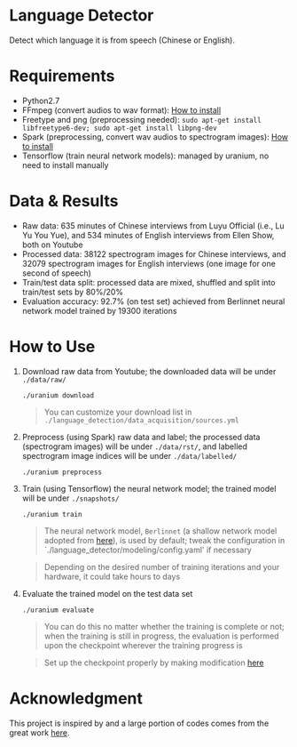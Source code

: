 # Language Detector
Detect which language it is from speech (Chinese or English).

# Requirements
* Python2.7
* FFmpeg (convert audios to wav format): [How to install](https://github.com/adaptlearning/adapt_authoring/wiki/Installing-FFmpeg)
* Freetype and png (preprocessing needed): `sudo apt-get install libfreetype6-dev; sudo apt-get install libpng-dev`
* Spark (preprocessing, convert wav audios to spectrogram images): [How to install](http://blog.prabeeshk.com/blog/2016/12/07/install-apache-spark-2-on-ubuntu-16-dot-04-and-mac-os/)
* Tensorflow (train neural network models): managed by uranium, no need to install manually

# Data & Results
* Raw data: 635 minutes of Chinese interviews from Luyu Official (i.e., Lu Yu You Yue), and 534 minutes of English interviews from Ellen Show, both on Youtube
* Processed data: 38122 spectrogram images for Chinese interviews, and 32079 spectrogram images for English interviews (one image for one second of speech)
* Train/test data split: processed data are mixed, shuffled and split into train/test sets by 80%/20%
* Evaluation accuracy: 92.7% (on test set) achieved from Berlinnet neural network model trained by 19300 iterations

# How to Use
1. Download raw data from Youtube; the downloaded data will be under `./data/raw/`

   ```./uranium download```
   > You can customize your download list in `./language_detection/data_acquisition/sources.yml`

2. Preprocess (using Spark) raw data and label; the processed data (spectrogram images) will be under `./data/rst/`, and labelled spectrogram image indices will be under `./data/labelled/`

   ```./uranium preprocess```

3. Train (using Tensorflow) the neural network model; the trained model  will be under `./snapshots/`

   ```./uranium train```
   > The neural network model, `Berlinnet` (a shallow network model adopted from [here](https://github.com/twerkmeister/iLID/blob/master/tensorflow/network/instances/berlinnet.py)), is used by default; tweak the configuration in `./language_detector/modeling/config.yaml' if necessary

   > Depending on the desired number of training iterations and your hardware, it could take hours to days

4. Evaluate the trained model on the test data set

   ```./uranium evaluate```
   > You can do this no matter whether the training is complete or not; when the training is still in progress, the evaluation is performed upon the checkpoint wherever the training progress is

   > Set up the checkpoint properly by making modification [here](https://github.com/stlong0521/language-detector/blob/master/ubuild.py#L39)

# Acknowledgment
This project is inspired by and a large portion of codes comes from the great work [here](https://github.com/twerkmeister/iLID).
